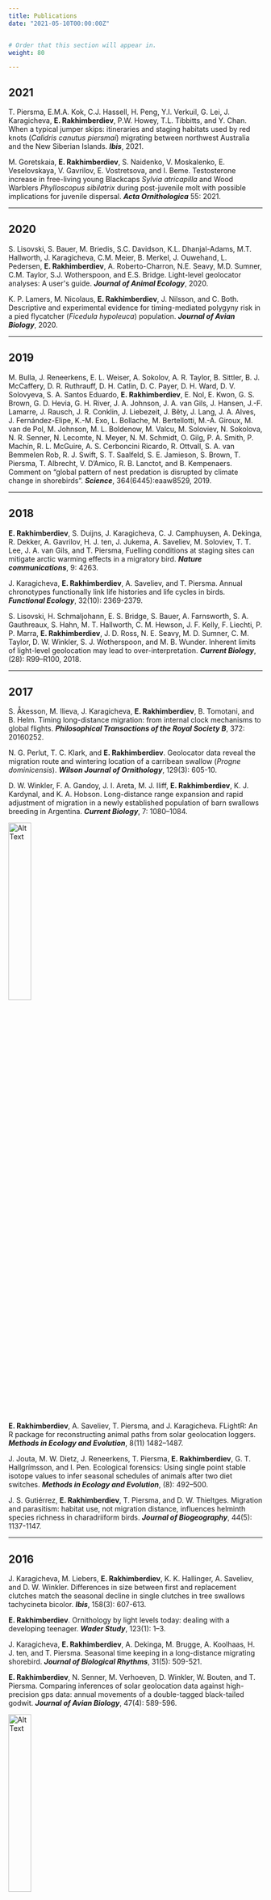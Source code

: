 ```yaml
---
title: Publications
date: "2021-05-10T00:00:00Z"


# Order that this section will appear in.
weight: 80

---
```

## 2021

T. Piersma, E.M.A. Kok, C.J. Hassell, H. Peng, Y.I. Verkuil, G. Lei, J. Karagicheva, **E. Rakhimberdiev**, P.W. Howey, T.L. Tibbitts, and Y. Chan. When a typical jumper skips: itineraries and staging habitats used by red knots (*Calidris canutus piersmai*) migrating between northwest Australia and the New Siberian Islands. ***Ibis***, 2021. 

M. Goretskaia, **E. Rakhimberdiev**, S. Naidenko, V. Moskalenko, E. Veselovskaya, V. Gavrilov, E. Vostretsova, and I. Beme. Testosterone increase in free-living young Blackcaps _Sylvia atricapilla_ and Wood Warblers _Phylloscopus sibilatrix_ during post-juvenile molt with possible implications for juvenile dispersal. ***Acta Ornithologica*** 55: 2021.

---
## 2020 

S. Lisovski, S. Bauer, M. Briedis, S.C. Davidson, K.L. Dhanjal-Adams, M.T. Hallworth, J. Karagicheva, C.M. Meier, B. Merkel, J. Ouwehand, L. Pedersen, **E. Rakhimberdiev**, A. Roberto-Charron, N.E. Seavy, M.D. Sumner, C.M. Taylor, S.J. Wotherspoon, and E.S. Bridge. Light-level geolocator analyses: A user's guide. ***Journal of Animal Ecology***, 2020. 

K. P. Lamers, M. Nicolaus, **E. Rakhimberdiev**, J. Nilsson, and C. Both. Descriptive and experimental evidence for timing-mediated polygyny risk in a pied flycatcher (*Ficedula hypoleuca*) population. ***Journal of Avian Biology***, 2020.

---
## 2019

M. Bulla, J. Reneerkens, E. L. Weiser, A. Sokolov, A. R. Taylor, B. Sittler, B. J. McCaffery, D. R. Ruthrauff, D. H. Catlin, D. C. Payer, D. H. Ward, D. V. Solovyeva, S. A. Santos Eduardo, **E. Rakhimberdiev**, E. Nol, E. Kwon, G. S. Brown, G. D. Hevia, G. H. River, J. A. Johnson, J. A. van Gils, J. Hansen, J.-F. Lamarre, J. Rausch, J. R. Conklin, J. Liebezeit, J. Bêty, J. Lang, J. A. Alves, J. Fernández-Elipe, K.-M. Exo, L. Bollache, M. Bertellotti, M.-A. Giroux, M. van de Pol, M. Johnson, M. L. Boldenow, M. Valcu, M. Soloviev, N. Sokolova, N. R. Senner, N. Lecomte, N. Meyer, N. M. Schmidt, O. Gilg, P. A. Smith, P. Machín, R. L. McGuire, A. S. Cerboncini Ricardo, R. Ottvall, S. A. van Bemmelen Rob, R. J. Swift, S. T. Saalfeld, S. E. Jamieson, S. Brown, T. Piersma, T. Albrecht, V. D’Amico, R. B. Lanctot, and B. Kempenaers. Comment on “global pattern of nest predation is disrupted by climate change in shorebirds”. ***Science***, 364(6445):eaaw8529, 2019.

---

## 2018

**E. Rakhimberdiev**, S. Duijns, J. Karagicheva, C. J. Camphuysen, A. Dekinga, R. Dekker, A. Gavrilov, H. J. ten, J. Jukema, A. Saveliev, M. Soloviev, T. T. Lee, J. A. van Gils, and T. Piersma, Fuelling conditions at staging sites can mitigate arctic warming effects in a migratory bird. ***Nature communications***, 9: 4263.

J. Karagicheva, **E. Rakhimberdiev**, A. Saveliev, and T. Piersma. Annual chronotypes functionally link life histories and life cycles in birds. ***Functional Ecology***, 32(10): 2369-2379. 

S. Lisovski, H. Schmaljohann, E. S. Bridge, S. Bauer, A. Farnsworth, S. A. Gauthreaux, S. Hahn, M. T. Hallworth, C. M. Hewson, J. F. Kelly, F. Liechti, P. P. Marra, **E. Rakhimberdiev**, J. D. Ross, N. E. Seavy, M. D. Sumner, C. M. Taylor, D. W. Winkler, S. J. Wotherspoon, and M. B. Wunder. Inherent limits of light-level geolocation may lead to over-interpretation. ***Current Biology***, (28): R99–R100, 2018.

---

## 2017

S. Åkesson, M. Ilieva, J. Karagicheva, **E. Rakhimberdiev**, B. Tomotani, and B. Helm. Timing long-distance migration: from internal clock mechanisms to global flights. ***Philosophical Transactions of the Royal Society B***, 372: 20160252.

N. G. Perlut, T. C. Klark, and **E. Rakhimberdiev**. Geolocator data reveal the migration route and wintering location of a carribean swallow (*Progne dominicensis*). ***Wilson Journal of Ornithology***, 129(3): 605-10.
 
D. W. Winkler, F. A. Gandoy, J. I. Areta, M. J. Iliff, **E. Rakhimberdiev**, K. J. Kardynal, and K. A. Hobson. Long-distance range expansion and rapid adjustment of migration in a newly established population of barn swallows breeding in Argentina. ***Current Biology***, 7: 1080–1084.

<img class="special-img-class" style="width:30%" alt="Alt Text" src="methods_virtual_issue.jpg" />

**E. Rakhimberdiev**, A. Saveliev, T. Piersma, and J. Karagicheva. FLightR: An R package for reconstructing animal paths from solar geolocation loggers. ***Methods in Ecology and Evolution***, 8(11) 1482–1487.

J. Jouta, M. W. Dietz, J. Reneerkens, T. Piersma, **E. Rakhimberdiev**, G. T. Hallgrímsson, and I. Pen. Ecological forensics: Using single point stable isotope values to infer seasonal schedules of animals after two diet switches. ***Methods in Ecology and Evolution***, (8): 492–500.

J. S. Gutiérrez, **E. Rakhimberdiev**, T. Piersma, and D. W. Thieltges. Migration and parasitism: habitat use, not migration distance, influences helminth species richness in charadriiform birds. ***Journal of Biogeography***, 44(5): 1137-1147.

---

## 2016
J. Karagicheva, M. Liebers, **E. Rakhimberdiev**, K. K. Hallinger, A. Saveliev, and D. W. Winkler. Differences in size between first and replacement clutches match the seasonal decline in single clutches in tree swallows tachycineta bicolor. ***Ibis***, 158(3): 607-613.

**E. Rakhimberdiev**. Ornithology by light levels today: dealing with a developing teenager. ***Wader Study***, 123(1): 1–3.

J. Karagicheva, **E. Rakhimberdiev**, A. Dekinga, M. Brugge, A. Koolhaas, H. J. ten, and T. Piersma. Seasonal time keeping in a long-distance migrating shorebird. ***Journal of Biological Rhythms***, 31(5): 509-521.

**E. Rakhimberdiev**, N. Senner, M. Verhoeven, D. Winkler, W. Bouten, and T. Piersma. Comparing inferences of solar geolocation data against high-precision gps data: annual movements of a double-tagged black-tailed godwit. ***Journal of Avian Biology***, 47(4): 589-596.

<img class="special-img-class" style="width:30%" alt="Alt Text" src="red_knot_science.jpg" />

J. A. van Gils, S. Lisovski, T. Lok, W. Meissner, A. Ozarowska, J. de Fouw, **E. Rakhimberdiev**, M. Y. Soloviev, T. Piersma, and M. Klaassen. Body shrinkage due to arctic warming reduces red knot fitness in tropical wintering range. ***Science***, 352(6287) :819–821.

---
## 2015
**E. Rakhimberdiev**, D. W. Winkler, E. Bridge, N. E. Seavy, D. Sheldon, T. Piersma, and A. Saveliev. A hidden markov model for reconstructing animal paths from solar geolocation loggers using templates for light intensity. ***Movement Ecology***, 3(1).

**E. Rakhimberdiev**, P. J. van den Hout, M. Brugge, B. Spaans, and T. Piersma. Seasonal mortality and sequential density dependence in a migratory bird. ***Journal of Avian Biology***, 46(4): 332–341.

---
## 2014
**E. Rakhimberdiev**, J. Karagicheva, K. Jaatinen, D. W. Winkler, J. B. Phillips, and T. Piersma. Naïve migrants and the use of magnetic cues: temporal fluctuations in the geomagnetic field differentially affect male and female ruff *Philomachus pugnax* during their first migration. ***Ibis***, 156(4): 864–869.

D. W. Winkler, K. M. Ringelman, P. O. Dunn, L. Whittingham, J. T. Hussell David, R. G. Clark, R. D. Dawson, J. L. Scott, A. Rose, S. H. Austin, R. W. Douglas, M. P. Lombardo, P. A. Thorpe, D. Shutler, R. J. Robertson, M. Stager, M. Leonard, A. G. Horn, J. Dickinson, V. Ferretti, V. Massoni, F. Bulit, J. C. Reboreda, M. Liljesthröm, M. Quiroga, **E. Rakhimberdiev**, and D. R. Ardia. Latitudinal variation in clutch size–lay date regressions in tachycineta swallows: effects of food supply or demography? ***Ecography***, 37(7): 670–678.

---
## 2013
D. W. Winkler, M. K. Luo, and **E. Rakhimberdiev**. Temperature effects on food supply and chick mortality in tree swallows (*Tachycineta bicolor*). ***Oecologia***, (173): 129–138.

---
## 2012
Y. I. Verkuil, N. Karlionova, **E. Rakhimberdiev**, J. Jukema, J. J. Wijmenga, J. C. W, P. Pinchuk, E. Wymenga, A. J. Baker, and T. Piersma. Losing a staging area: Eastward redistribution of afro-eurasian ruffs is associated with deteriorating fuelling conditions along the western flyway. ***Biological Conservation***, 149(1): 51–59.

---
## 2011
J. Karagicheva, **E. Rakhimberdiev**, D. Dobrynin, A. Saveliev, S. Rozenfeld, O. Pokrovskaya, J. Stahl, J. Prop, and K. Litvin. Individual inter-annual nest-site relocation behaviour drives dynamics of a recently established barnacle goose _Branta leucopsis_ colony in sub-arctic russia. ***Ibis***, 153(3): 622–626.

**E. Rakhimberdiev**, Y. I. Verkuil, A. A. Saveliev, R. A. Väisänen, J. Karagicheva, M. Y. Soloviev, P. S. Tomkovich, and T. Piersma. A global population redistribution in a migrant shorebird detected with continent-wide qualitative breeding survey data. ***Diversity and Distributions***, 17(1):  144–151.   

----
## 2007
**E. Rakhimberdiev**, M.Y. Soloviev, V.V. Golovnyuk, T.V. Sviridova. The influence of snow cover on selection of nesting grounds by Charadrii waders grounds in South-Eastern Taimyr Peninsula. ***Zoologicheskiĭ zhurnal***, 86(12): 1490-1497.